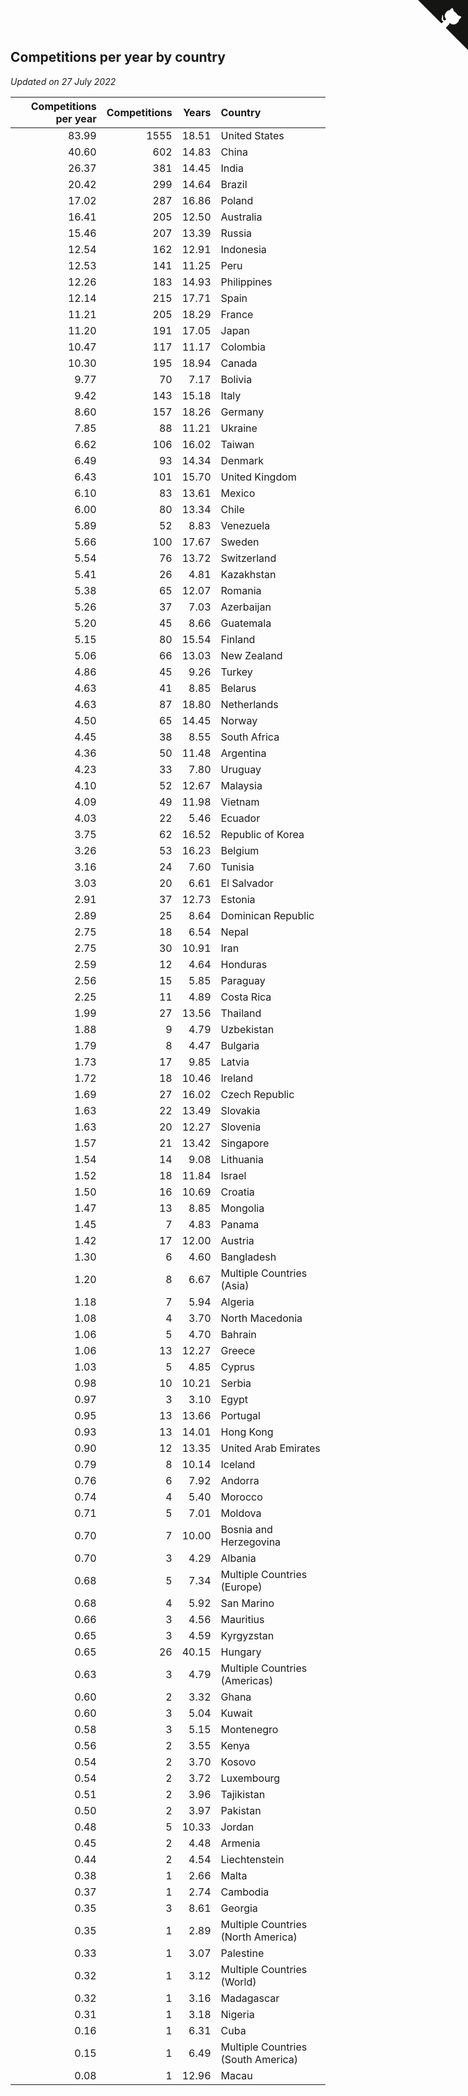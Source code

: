## Competitions per year by country

*Updated on 27 July 2022*

| Competitions per year | Competitions | Years | Country |
| ---: | ---: | ---: | :--- |
| 83.99 | 1555 | 18.51 | United States |
| 40.60 | 602 | 14.83 | China |
| 26.37 | 381 | 14.45 | India |
| 20.42 | 299 | 14.64 | Brazil |
| 17.02 | 287 | 16.86 | Poland |
| 16.41 | 205 | 12.50 | Australia |
| 15.46 | 207 | 13.39 | Russia |
| 12.54 | 162 | 12.91 | Indonesia |
| 12.53 | 141 | 11.25 | Peru |
| 12.26 | 183 | 14.93 | Philippines |
| 12.14 | 215 | 17.71 | Spain |
| 11.21 | 205 | 18.29 | France |
| 11.20 | 191 | 17.05 | Japan |
| 10.47 | 117 | 11.17 | Colombia |
| 10.30 | 195 | 18.94 | Canada |
| 9.77 | 70 | 7.17 | Bolivia |
| 9.42 | 143 | 15.18 | Italy |
| 8.60 | 157 | 18.26 | Germany |
| 7.85 | 88 | 11.21 | Ukraine |
| 6.62 | 106 | 16.02 | Taiwan |
| 6.49 | 93 | 14.34 | Denmark |
| 6.43 | 101 | 15.70 | United Kingdom |
| 6.10 | 83 | 13.61 | Mexico |
| 6.00 | 80 | 13.34 | Chile |
| 5.89 | 52 | 8.83 | Venezuela |
| 5.66 | 100 | 17.67 | Sweden |
| 5.54 | 76 | 13.72 | Switzerland |
| 5.41 | 26 | 4.81 | Kazakhstan |
| 5.38 | 65 | 12.07 | Romania |
| 5.26 | 37 | 7.03 | Azerbaijan |
| 5.20 | 45 | 8.66 | Guatemala |
| 5.15 | 80 | 15.54 | Finland |
| 5.06 | 66 | 13.03 | New Zealand |
| 4.86 | 45 | 9.26 | Turkey |
| 4.63 | 41 | 8.85 | Belarus |
| 4.63 | 87 | 18.80 | Netherlands |
| 4.50 | 65 | 14.45 | Norway |
| 4.45 | 38 | 8.55 | South Africa |
| 4.36 | 50 | 11.48 | Argentina |
| 4.23 | 33 | 7.80 | Uruguay |
| 4.10 | 52 | 12.67 | Malaysia |
| 4.09 | 49 | 11.98 | Vietnam |
| 4.03 | 22 | 5.46 | Ecuador |
| 3.75 | 62 | 16.52 | Republic of Korea |
| 3.26 | 53 | 16.23 | Belgium |
| 3.16 | 24 | 7.60 | Tunisia |
| 3.03 | 20 | 6.61 | El Salvador |
| 2.91 | 37 | 12.73 | Estonia |
| 2.89 | 25 | 8.64 | Dominican Republic |
| 2.75 | 18 | 6.54 | Nepal |
| 2.75 | 30 | 10.91 | Iran |
| 2.59 | 12 | 4.64 | Honduras |
| 2.56 | 15 | 5.85 | Paraguay |
| 2.25 | 11 | 4.89 | Costa Rica |
| 1.99 | 27 | 13.56 | Thailand |
| 1.88 | 9 | 4.79 | Uzbekistan |
| 1.79 | 8 | 4.47 | Bulgaria |
| 1.73 | 17 | 9.85 | Latvia |
| 1.72 | 18 | 10.46 | Ireland |
| 1.69 | 27 | 16.02 | Czech Republic |
| 1.63 | 22 | 13.49 | Slovakia |
| 1.63 | 20 | 12.27 | Slovenia |
| 1.57 | 21 | 13.42 | Singapore |
| 1.54 | 14 | 9.08 | Lithuania |
| 1.52 | 18 | 11.84 | Israel |
| 1.50 | 16 | 10.69 | Croatia |
| 1.47 | 13 | 8.85 | Mongolia |
| 1.45 | 7 | 4.83 | Panama |
| 1.42 | 17 | 12.00 | Austria |
| 1.30 | 6 | 4.60 | Bangladesh |
| 1.20 | 8 | 6.67 | Multiple Countries (Asia) |
| 1.18 | 7 | 5.94 | Algeria |
| 1.08 | 4 | 3.70 | North Macedonia |
| 1.06 | 5 | 4.70 | Bahrain |
| 1.06 | 13 | 12.27 | Greece |
| 1.03 | 5 | 4.85 | Cyprus |
| 0.98 | 10 | 10.21 | Serbia |
| 0.97 | 3 | 3.10 | Egypt |
| 0.95 | 13 | 13.66 | Portugal |
| 0.93 | 13 | 14.01 | Hong Kong |
| 0.90 | 12 | 13.35 | United Arab Emirates |
| 0.79 | 8 | 10.14 | Iceland |
| 0.76 | 6 | 7.92 | Andorra |
| 0.74 | 4 | 5.40 | Morocco |
| 0.71 | 5 | 7.01 | Moldova |
| 0.70 | 7 | 10.00 | Bosnia and Herzegovina |
| 0.70 | 3 | 4.29 | Albania |
| 0.68 | 5 | 7.34 | Multiple Countries (Europe) |
| 0.68 | 4 | 5.92 | San Marino |
| 0.66 | 3 | 4.56 | Mauritius |
| 0.65 | 3 | 4.59 | Kyrgyzstan |
| 0.65 | 26 | 40.15 | Hungary |
| 0.63 | 3 | 4.79 | Multiple Countries (Americas) |
| 0.60 | 2 | 3.32 | Ghana |
| 0.60 | 3 | 5.04 | Kuwait |
| 0.58 | 3 | 5.15 | Montenegro |
| 0.56 | 2 | 3.55 | Kenya |
| 0.54 | 2 | 3.70 | Kosovo |
| 0.54 | 2 | 3.72 | Luxembourg |
| 0.51 | 2 | 3.96 | Tajikistan |
| 0.50 | 2 | 3.97 | Pakistan |
| 0.48 | 5 | 10.33 | Jordan |
| 0.45 | 2 | 4.48 | Armenia |
| 0.44 | 2 | 4.54 | Liechtenstein |
| 0.38 | 1 | 2.66 | Malta |
| 0.37 | 1 | 2.74 | Cambodia |
| 0.35 | 3 | 8.61 | Georgia |
| 0.35 | 1 | 2.89 | Multiple Countries (North America) |
| 0.33 | 1 | 3.07 | Palestine |
| 0.32 | 1 | 3.12 | Multiple Countries (World) |
| 0.32 | 1 | 3.16 | Madagascar |
| 0.31 | 1 | 3.18 | Nigeria |
| 0.16 | 1 | 6.31 | Cuba |
| 0.15 | 1 | 6.49 | Multiple Countries (South America) |
| 0.08 | 1 | 12.96 | Macau |


<a href="https://github.com/jonatanklosko/wca_statistics" class="github-corner" aria-label="View source on Github"><svg width="80" height="80" viewBox="0 0 250 250" style="fill:#151513; color:#fff; position: absolute; top: 0; border: 0; right: 0;" aria-hidden="true"><path d="M0,0 L115,115 L130,115 L142,142 L250,250 L250,0 Z"></path><path d="M128.3,109.0 C113.8,99.7 119.0,89.6 119.0,89.6 C122.0,82.7 120.5,78.6 120.5,78.6 C119.2,72.0 123.4,76.3 123.4,76.3 C127.3,80.9 125.5,87.3 125.5,87.3 C122.9,97.6 130.6,101.9 134.4,103.2" fill="currentColor" style="transform-origin: 130px 106px;" class="octo-arm"></path><path d="M115.0,115.0 C114.9,115.1 118.7,116.5 119.8,115.4 L133.7,101.6 C136.9,99.2 139.9,98.4 142.2,98.6 C133.8,88.0 127.5,74.4 143.8,58.0 C148.5,53.4 154.0,51.2 159.7,51.0 C160.3,49.4 163.2,43.6 171.4,40.1 C171.4,40.1 176.1,42.5 178.8,56.2 C183.1,58.6 187.2,61.8 190.9,65.4 C194.5,69.0 197.7,73.2 200.1,77.6 C213.8,80.2 216.3,84.9 216.3,84.9 C212.7,93.1 206.9,96.0 205.4,96.6 C205.1,102.4 203.0,107.8 198.3,112.5 C181.9,128.9 168.3,122.5 157.7,114.1 C157.9,116.9 156.7,120.9 152.7,124.9 L141.0,136.5 C139.8,137.7 141.6,141.9 141.8,141.8 Z" fill="currentColor" class="octo-body"></path></svg></a><style>.github-corner:hover .octo-arm{animation:octocat-wave 560ms ease-in-out}@keyframes octocat-wave{0%,100%{transform:rotate(0)}20%,60%{transform:rotate(-25deg)}40%,80%{transform:rotate(10deg)}}@media (max-width:500px){.github-corner:hover .octo-arm{animation:none}.github-corner .octo-arm{animation:octocat-wave 560ms ease-in-out}}</style>
